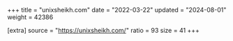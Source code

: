 +++
title = "unixsheikh.com"
date = "2022-03-22"
updated = "2024-08-01"
weight = 42386

[extra]
source = "https://unixsheikh.com/"
ratio = 93
size = 41
+++
